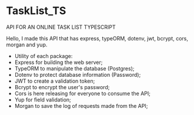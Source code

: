 # TaskList_TS
API FOR AN ONLINE TASK LIST TYPESCRIPT

Hello, I made this API that has express, typeORM, dotenv, jwt, bcrypt, cors, morgan and yup.

* Utility of each package:
* Express for building the web server; 
* TypeORM to manipulate the database (Postgres);
* Dotenv to protect database information (Password); 
* JWT to create a validation token; 
* Bcrypt to encrypt the user's password; 
* Cors is here releasing for everyone to consume the API; 
* Yup for field validation;
* Morgan to save the log of requests made from the API;
